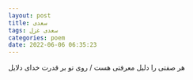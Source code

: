 ```yaml
---
layout: post
title: سعدی
tags: سعدی غزل
categories: poem
date: 2022-06-06 06:35:23
---
```


هر صفتی را دلیل معرفتی هست / روی تو بر قدرت خدای دلایل
